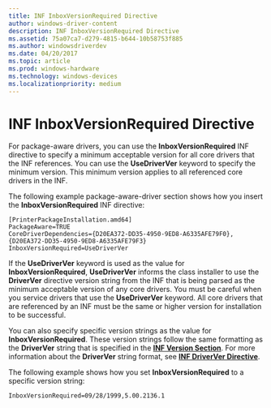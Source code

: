 ```yaml
---
title: INF InboxVersionRequired Directive
author: windows-driver-content
description: INF InboxVersionRequired Directive
ms.assetid: 75a07ca7-d279-4815-b644-10b58753f885
ms.author: windowsdriverdev
ms.date: 04/20/2017
ms.topic: article
ms.prod: windows-hardware
ms.technology: windows-devices
ms.localizationpriority: medium
---
```


# INF InboxVersionRequired Directive


For package-aware drivers, you can use the **InboxVersionRequired** INF directive to specify a minimum acceptable version for all core drivers that the INF references. You can use the **UseDriverVer** keyword to specify the minimum version. This minimum version applies to all referenced core drivers in the INF.

The following example package-aware-driver section shows how you insert the **InboxVersionRequired** INF directive:

```
[PrinterPackageInstallation.amd64]
PackageAware=TRUE
CoreDriverDependencies={D20EA372-DD35-4950-9ED8-A6335AFE79F0},{D20EA372-DD35-4950-9ED8-A6335AFE79F3}
InboxVersionRequired=UseDriverVer
```

If the **UseDriverVer** keyword is used as the value for **InboxVersionRequired**, **UseDriverVer** informs the class installer to use the **DriverVer** directive version string from the INF that is being parsed as the minimum acceptable version of any core drivers. You must be careful when you service drivers that use the **UseDriverVer** keyword. All core drivers that are referenced by an INF must be the same or higher version for installation to be successful.

You can also specify specific version strings as the value for **InboxVersionRequired**. These version strings follow the same formatting as the **DriverVer** string that is specified in the [**INF Version Section**](https://msdn.microsoft.com/library/windows/hardware/ff547502). For more information about the **DriverVer** string format, see [**INF DriverVer Directive**](https://msdn.microsoft.com/library/windows/hardware/ff547394).

The following example shows how you set **InboxVersionRequired** to a specific version string:

```
InboxVersionRequired=09/28/1999,5.00.2136.1
```

 

 




